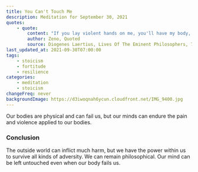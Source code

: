 ```yaml
---
title: You Can't Touch Me
description: Meditation for September 30, 2021
quotes:
    - quote:
        content: "If you lay violent hands on me, you'll have my body, but my mind will remain with Stilpo."
        author: Zeno, Quoted
        source: Diogenes Laertius, Lives Of The Eminent Philosophers, 7.1.24
last_updated_at: 2021-09-30T07:00:00
tags:
    - stoicism
    - fortitude
    - resilience
categories:
    - meditation
    - stoicism
changeFreq: never
backgroundImage: https://d3iwoqnah6ycun.cloudfront.net/IMG_9400.jpg
---
```


Our bodies are physical and can fail us, but our minds can endure the pain and violence applied to our bodies.

### Conclusion

The outside world can inflict much harm, but we have the power within us to survive all kinds of adversity. We can 
remain philosophical. Our mind can be left untouched even when our body fails us.
